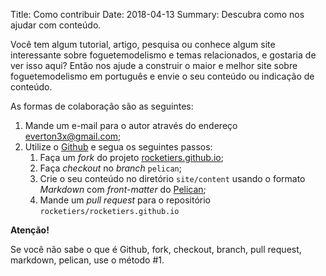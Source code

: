 Title: Como contribuir
Date: 2018-04-13
Summary: Descubra como nos ajudar com conteúdo.

Você tem algum tutorial, artigo, pesquisa ou conhece algum site interessante sobre foguetemodelismo e temas relacionados, e gostaria de ver isso aqui? Então nos ajude a construir o maior e melhor site sobre foguetemodelismo em português e envie o seu conteúdo ou indicação de conteúdo.

As formas de colaboração são as seguintes:

1. Mande um e-mail para o autor através do endereço [<everton3x@gmail.com>](mailto:everton3x@gmail.com);
2. Utilize o [Github](https://github.com) e segua os seguintes passos:
    1. Faça um *fork* do projeto [rocketiers.github.io](https://github.com/rocketiers/rocketiers.github.io);
    2. Faça *checkout* no *branch* `pelican`;
    3. Crie o seu conteúdo no diretório `site/content` usando o formato *Markdown* com *front-matter* do [Pelican](http://docs.getpelican.com/en/stable/content.html);
    4. Mande um *pull request* para o repositório `rocketiers/rocketiers.github.io`
    
**Atenção!**

Se você não sabe o que é Github, fork, checkout, branch, pull request, markdown, pelican, use o método #1.
